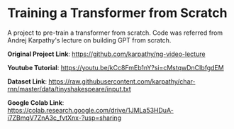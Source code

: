 # Training a Transformer from Scratch
A project to pre-train a transformer from scratch. Code was referred from Andrej Karpathy's lecture on building GPT from scratch.

**Original Project Link**: https://github.com/karpathy/ng-video-lecture

**Youtube Tutorial**: https://youtu.be/kCc8FmEb1nY?si=cMstqwDnCIbfgdEM

**Dataset Link**: https://raw.githubusercontent.com/karpathy/char-rnn/master/data/tinyshakespeare/input.txt

**Google Colab Link**: https://colab.research.google.com/drive/1JMLa53HDuA-i7ZBmqV7ZnA3c_fvtXnx-?usp=sharing



